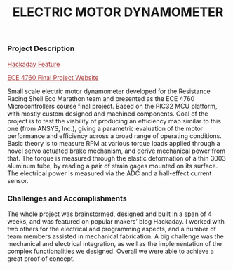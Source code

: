 ﻿---
layout: default
title: ELECTRIC MOTOR DYNAMOMETER
category: portfolio
modal-id: 14
vid1: null
vid2: null
img: Dyno/dyno.jpg
img2: Dyno/label.jpg 
img3: Dyno/side_view.jpg 
img4: Dyno/parts.jpg 
img5: Dyno/dyno8.jpg 
project-date: 2017
languages:
- Embedded C
concepts:
- Dynomometer
- Embedded Systems
- Mechatronics Design
- Manufacturing
tools:
- Autodesk Inventor
- MPLabX
- Manual Lathe and Mill
---

### Project Description

<a href="https://hackaday.com/2017/12/18/a-dynamometer-for-measuring-motor-power/" style="color: #a83232" target="_blank">Hackaday Feature</a>

<a href="http://people.ece.cornell.edu/land/courses/ece4760/FinalProjects/f2017/apg67_kss223_ejy25/kss223_apg67_ejy25/kss223_apg67_ejy25/index.htm" style="color: #a83232" target="_blank">ECE 4760 Final Project Website</a>

Small scale electric motor dynamometer developed for the Resistance Racing Shell Eco Marathon team and presented as the ECE 4760 Microcontrollers course final project. Based on the PIC32 MCU platform, with mostly custom designed and machined components. Goal of the project is to test the viability of producing an efficiency map similar to this one (from ANSYS, Inc.), giving a parametric evaluation of the motor performance and efficiency across a broad range of operating conditions. Basic theory is to measure RPM at various torque loads applied through a novel servo actuated brake mechanism, and derive mechanical power from that. The torque is measured through the elastic deformation of a thin 3003 aluminum tube, by reading a pair of strain gages mounted on its surface. The electrical power is measured via the ADC and a hall-effect current sensor.

### Challenges and Accomplishments

The whole project was brainstormed, designed and built in a span of 4 weeks, and was featured on popular makers’ blog Hackaday. I worked with two others for the electrical and programming aspects, and a number of team members assisted in mechanical fabrication. A big challenge was the mechanical and electrical integration, as well as the implementation of the complex functionalities we designed. Overall we were able to achieve a great proof of concept.